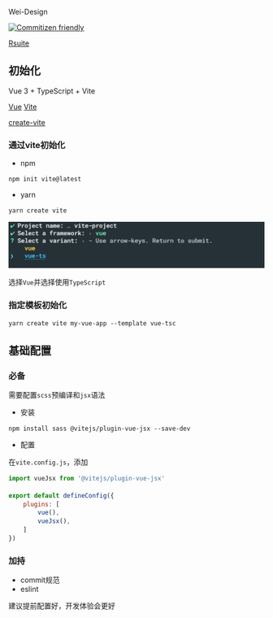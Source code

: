 Wei-Design

[![Commitizen friendly](https://img.shields.io/badge/commitizen-friendly-brightgreen.svg)](http://commitizen.github.io/cz-cli/)

[Rsuite](https://rsuitejs.com/design/default/)

## 初始化

Vue 3 + TypeScript + Vite

[Vue](https://vuejs.org/)
[Vite](https://vitejs.dev/guide/features.html)

[create-vite](https://github.com/vitejs/vite/tree/main/packages/create-vite)

### 通过vite初始化

- npm

```bash
npm init vite@latest
```

- yarn

```bash
yarn create vite
```

![vite-vue-ts.png](static/vite-vue-ts.jpg)

选择`Vue`并选择使用`TypeScript`

### 指定模板初始化

```
yarn create vite my-vue-app --template vue-tsc
```

## 基础配置

### 必备

需要配置`scss`预编译和`jsx`语法

- 安装

```shell
npm install sass @vitejs/plugin-vue-jsx --save-dev 
```

- 配置

在`vite.config.js`，添加

```javascript
import vueJsx from '@vitejs/plugin-vue-jsx'

export default defineConfig({
    plugins: [
        vue(),
        vueJsx(),
    ]
})
```

### 加持

- commit规范
- eslint

建议提前配置好，开发体验会更好
